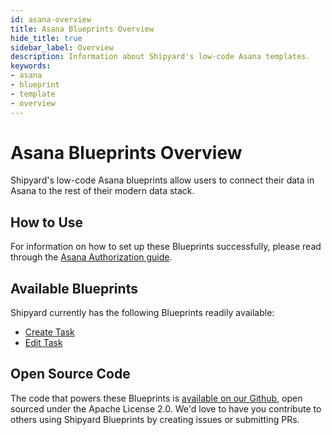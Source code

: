 ```yaml
---
id: asana-overview
title: Asana Blueprints Overview
hide_title: true
sidebar_label: Overview
description: Information about Shipyard's low-code Asana templates.
keywords:
- asana
- blueprint
- template
- overview
---
```


# Asana Blueprints Overview

Shipyard's low-code Asana blueprints allow users to connect their data in Asana to the rest of their modern data stack.


## How to Use
For information on how to set up these Blueprints successfully, please read through the [Asana Authorization guide](asana-authorization.md).


## Available Blueprints
Shipyard currently has the following Blueprints readily available: 
- [Create Task](asana-create-task.md)
- [Edit Task](asana-edit-task.md)

## Open Source Code
The code that powers these Blueprints is [available on our Github](None), open sourced under the Apache License 2.0. We'd love to have you contribute to others using Shipyard Blueprints by creating issues or submitting PRs.

